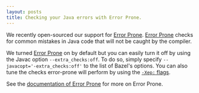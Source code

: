 ```yaml
---
layout: posts
title: Checking your Java errors with Error Prone.
---
```


We recently open-sourced our support for [Error Prone](http://errorprone.info).
[Error Prone](http://errorprone.info) checks for common mistakes in Java code
that will not be caught by the compiler.

We turned [Error Prone](http://errorprone.info) on by default but you can
easily turn it off by using the Javac option `--extra_checks:off`. To do so,
simply specify `--javacopt='-extra_checks:off'` to the list of Bazel's options.
You can also tune the checks error-prone will perform by using the
[`-Xep:` flags](http://errorprone.info/docs/flags).

See the [documentation of Error Prone](http://errorprone.info/docs/installation) for more
on Error Prone.
